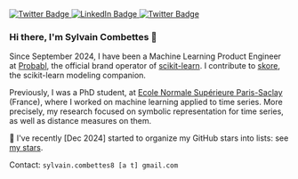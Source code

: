 <div id="badges">
  <a href="https://sylvaincom.github.io">
    <img src="https://img.shields.io/badge/Personal Website-red?style=for-the-badge&logo=firefox&logoColor=white" alt="Twitter Badge"/>
  </a>
  <a href="https://www.linkedin.com/in/sylvain-combettes/">
    <img src="https://img.shields.io/badge/LinkedIn-blue?style=for-the-badge&logo=linkedin&logoColor=white" alt="LinkedIn Badge"/>
  </a>
  <a href="https://x.com/sylvaincom">
    <img src="https://img.shields.io/badge/Twitter-blue?style=for-the-badge&logo=twitter&logoColor=white" alt="Twitter Badge"/>
  </a>
</div>

### Hi there, I'm Sylvain Combettes 👋

Since September 2024, I have been a Machine Learning Product Engineer at [Probabl](https://probabl.notion.site/Get-to-know-Probabl-127ef76d36b9804d8ca8e264e42f0cee), the official brand operator of [scikit-learn](https://scikit-learn.org/stable/).
I contribute to [skore](https://github.com/probabl-ai/skore), the scikit-learn modeling companion.

Previously, I was a PhD student, at [Ecole Normale Supérieure Paris-Saclay](https://en.wikipedia.org/wiki/École_normale_supérieure_Paris-Saclay) (France), where I worked on machine learning applied to time series. More precisely, my research focused on symbolic representation for time series, as well as distance measures on them.

📂 I've recently [Dec 2024] started to organize my GitHub stars into lists: see [my stars](https://github.com/sylvaincom?tab=stars).

Contact: `sylvain.combettes8 [a t] gmail.com`
